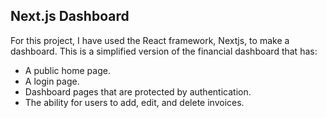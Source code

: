 ## Next.js Dashboard

For this project, I have used the React framework, Nextjs, to make a dashboard.
This is a simplified version of the financial dashboard that has:
- A public home page.
- A login page.
- Dashboard pages that are protected by authentication.
- The ability for users to add, edit, and delete invoices.